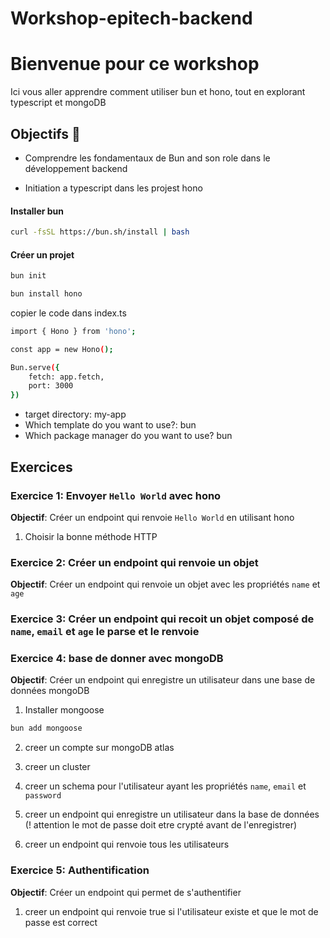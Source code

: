 # Workshop-epitech-backend

# Bienvenue pour ce workshop

Ici vous aller apprendre comment utiliser bun et hono, 
tout en explorant typescript et mongoDB

## Objectifs 🎯

- Comprendre les fondamentaux de Bun and son role dans le développement backend

- Initiation a typescript dans les projest hono

#### Installer bun

```bash
curl -fsSL https://bun.sh/install | bash
```

#### Créer un projet

```bash
bun init
```

```bash
bun install hono
```

copier le code dans index.ts

```bash
import { Hono } from 'hono';

const app = new Hono();

Bun.serve({
    fetch: app.fetch,
    port: 3000
})
```


- target directory: my-app
- Which template do you want to use?: bun
- Which package manager do you want to use? bun

## Exercices

### Exercice 1: Envoyer `Hello World` avec hono
**Objectif**: Créer un endpoint qui renvoie `Hello World` en utilisant hono
1. Choisir la bonne méthode HTTP

### Exercice 2: Créer un endpoint qui renvoie un objet
**Objectif**: Créer un endpoint qui renvoie un objet avec les propriétés `name` et `age`

### Exercice 3: Créer un endpoint qui recoit un objet composé de `name`, `email` et `age` le parse et le renvoie



### Exercice 4: base de donner avec mongoDB

**Objectif**: Créer un endpoint qui enregistre un utilisateur dans une base de données mongoDB

1. Installer mongoose

```bash
bun add mongoose
```

2. creer un compte sur mongoDB atlas

3. creer un cluster

4. creer un schema pour l'utilisateur ayant les propriétés `name`, `email` et `password`

5. creer un endpoint qui enregistre un utilisateur dans la base de données (! attention le mot de passe doit etre crypté avant de l'enregistrer)

6. creer un endpoint qui renvoie tous les utilisateurs

### Exercice 5: Authentification

**Objectif**: Créer un endpoint qui permet de s'authentifier

1. creer un endpoint qui renvoie true si l'utilisateur existe et que le mot de passe est correct
